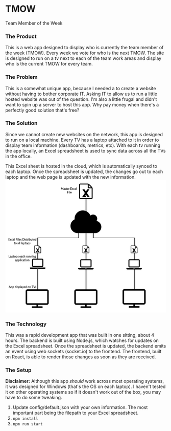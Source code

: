 # TMOW
Team Member of the Week

### The Product
This is a web app designed to display who is currently the team member of the week (TMOW). Every week we vote for who is the next TMOW. The site is designed to run on a tv next to each of the team work areas and display who is the current TMOW for every team.

### The Problem
This is a somewhat unique app, because I needed a to create a website without having to bother corporate IT. Asking IT to allow us to run a little hosted website was out of the question. I'm also a little frugal and didn't want to spin up a server to host this app. Why pay money when there's a perfectly good solution that's free?

### The Solution
Since we cannot create new websites on the network, this app is designed to run on a local machine. Every TV has a laptop attached to it in order to display team information (dashboards, metrics, etc). With each tv running the app locally, an Excel spreadsheet is used to sync data across all the TVs in the office.

This Excel sheet is hosted in the cloud, which is automatically synced to each laptop. Once the spreadsheet is updated, the changes go out to each laptop and the web page is updated with the new information.
![alt text](https://github.com/bretterism/tmow/blob/master/img/tmow-diagram.png "TMOW Diagram")

### The Technology
This was a rapid development app that was built in one sitting, about 4 hours. The backend is built using Node.js, which watches for updates on the Excel spreadsheet. Once the spreadsheet is updated, the backend emits an event using web sockets (socket.io) to the frontend. The frontend, built on React, is able to render those changes as soon as they are received.

### The Setup
**Disclaimer:**  Although this app *should* work across most operating systems, it was designed for Windows (that's the OS on each laptop). I haven't tested it on other operating systems so if it doesn't work out of the box, you may have to do some tweaking.

1. Update config/default.json with your own information. The most important part being the filepath to your Excel spreadsheet.
2. `npm install`
3. `npm run start`
